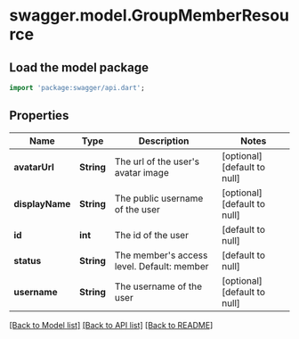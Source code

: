 # swagger.model.GroupMemberResource

## Load the model package
```dart
import 'package:swagger/api.dart';
```

## Properties
Name | Type | Description | Notes
------------ | ------------- | ------------- | -------------
**avatarUrl** | **String** | The url of the user&#39;s avatar image | [optional] [default to null]
**displayName** | **String** | The public username of the user | [optional] [default to null]
**id** | **int** | The id of the user | [default to null]
**status** | **String** | The member&#39;s access level. Default: member | [default to null]
**username** | **String** | The username of the user | [optional] [default to null]

[[Back to Model list]](../README.md#documentation-for-models) [[Back to API list]](../README.md#documentation-for-api-endpoints) [[Back to README]](../README.md)


